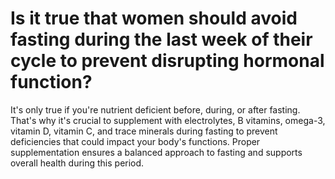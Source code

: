 # Is it true that women should avoid fasting during the last week of their cycle to prevent disrupting hormonal function?

It's only true if you're nutrient deficient before, during, or after fasting. That's why it's crucial to supplement with electrolytes, B vitamins, omega-3, vitamin D, vitamin C, and trace minerals during fasting to prevent deficiencies that could impact your body's functions. Proper supplementation ensures a balanced approach to fasting and supports overall health during this period.